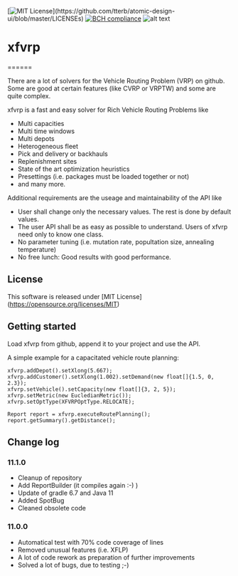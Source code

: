 [![MIT License](https://img.shields.io/apm/l/atomic-design-ui.svg?)](https://github.com/tterb/atomic-design-ui/blob/master/LICENSEs)
[![BCH compliance](https://bettercodehub.com/edge/badge/hschneid/xflp?branch=master)](https://bettercodehub.com/)
![alt text](https://img.shields.io/static/v1?label=version&message=11.0.0&color=-)

# xfvrp
======

There are a lot of solvers for the Vehicle Routing Problem (VRP) on github. Some are good at certain features (like CVRP or VRPTW) and some are quite complex.

xfvrp is a fast and easy solver for Rich Vehicle Routing Problems like
- Multi capacities
- Multi time windows
- Multi depots
- Heterogeneous fleet
- Pick and delivery or backhauls
- Replenishment sites
- State of the art optimization heuristics
- Presettings (i.e. packages must be loaded together or not)
- and many more.
 
Additional requirements are the useage and maintainability of the API like
- User shall change only the necessary values. The rest is done by default values.
- The user API shall be as easy as possible to understand. Users of xfvrp need only to know one class.
- No parameter tuning (i.e. mutation rate, popultation size, annealing temperature) 
- No free lunch: Good results with good performance.

## License
This software is released under [MIT License] (https://opensource.org/licenses/MIT)

## Getting started
Load xfvrp from github, append it to your project and use the API.

A simple example for a capacitated vehicle route planning:
``` XFVRP xfvrp = new XFVRP();
xfvrp.addDepot().setXlong(5.667);
xfvrp.addCustomer().setXlong(1.002).setDemand(new float[]{1.5, 0, 2.3});
xfvrp.setVehicle().setCapacity(new float[]{3, 2, 5});
xfvrp.setMetric(new EucledianMetric());
xfvrp.setOptType(XFVRPOptType.RELOCATE);

Report report = xfvrp.executeRoutePlanning();
report.getSummary().getDistance();
```

## Change log
### 11.1.0
- Cleanup of repository
- Add ReportBuilder (it compiles again :-) )  
- Update of gradle 6.7 and Java 11
- Added SpotBug
- Cleaned obsolete code

### 11.0.0
- Automatical test with 70% code coverage of lines
- Removed unusual features (i.e. XFLP)
- A lot of code rework as preparation of further improvements
- Solved a lot of bugs, due to testing ;-)
